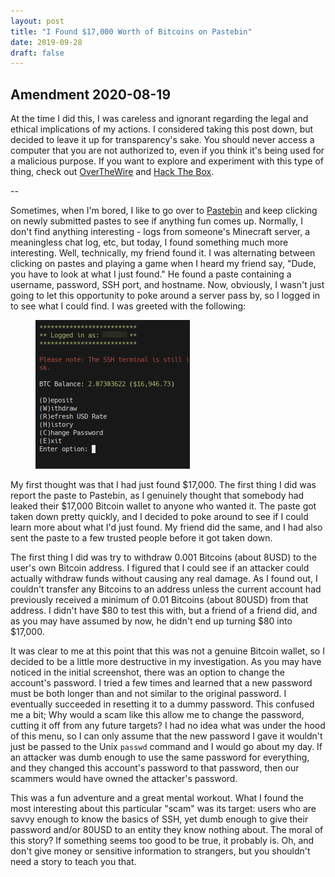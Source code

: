 ```yaml
---
layout: post
title: "I Found $17,000 Worth of Bitcoins on Pastebin"
date: 2019-09-28
draft: false
---
```


## Amendment 2020-08-19
At the time I did this, I was careless and ignorant regarding the legal and ethical implications of my actions. I considered taking this post down, but decided to leave it up for transparency's sake. You should never access a computer that you are not authorized to, even if you think it's being used for a malicious purpose. If you want to explore and experiment with this type of thing, check out [OverTheWire](https://overthewire.org/wargames/) and [Hack The Box](https://www.hackthebox.eu/).

--

Sometimes, when I'm bored, I like to go over to [Pastebin](https://www.pastebin.com/) and keep clicking on newly submitted pastes to see if anything fun comes up. Normally, I don't find anything interesting - logs from someone's Minecraft server, a meaningless chat log, etc, but today, I found something much more interesting. Well, technically, my friend found it. I was alternating between clicking on pastes and playing a game when I heard my friend say, "Dude, you have to look at what I just found." He found a paste containing a username, password, SSH port, and hostname. Now, obviously, I wasn't just going to let this opportunity to poke around a server pass by, so I logged in to see what I could find. I was greeted with the following:

<figure>
<img src="https://github.com/MarkusG/markusg.github.io/raw/master/_posts/2019-09-28-pastebin-bitcoins/terminal-screenshot.png" alt="A Bitcoin balance equivalent to 16,946.73USD, and a menu with options to deposit, withdraw, refresh exchange rate, view history, change the password, and exit">
</figure>

My first thought was that I had just found $17,000. The first thing I did was report the paste to Pastebin, as I genuinely thought that somebody had leaked their $17,000 Bitcoin wallet to anyone who wanted it. The paste got taken down pretty quickly, and I decided to poke around to see if I could learn more about what I'd just found. My friend did the same, and I had also sent the paste to a few trusted people before it got taken down.

The first thing I did was try to withdraw 0.001 Bitcoins (about 8USD) to the user's own Bitcoin address. I figured that I could see if an attacker could actually withdraw funds without causing any real damage. As I found out, I couldn't transfer any Bitcoins to an address unless the current account had previously received a minimum of 0.01 Bitcoins (about 80USD) from that address. I didn't have $80 to test this with, but a friend of a friend did, and as you may have assumed by now, he didn't end up turning $80 into $17,000.

It was clear to me at this point that this was not a genuine Bitcoin wallet, so I decided to be a little more destructive in my investigation. As you may have noticed in the initial screenshot, there was an option to change the account's password. I tried a few times and learned that a new password must be both longer than and not similar to the original password. I eventually succeeded in resetting it to a dummy password. This confused me a bit;  Why would a scam like this allow me to change the password, cutting it off from any future targets? I had no idea what was under the hood of this menu, so I can only assume that the new password I gave it wouldn't just be passed to the Unix `passwd` command and I would go about my day. If an attacker was dumb enough to use the same password for everything, and they changed this account's password to that password, then our scammers would have owned the attacker's password.

This was a fun adventure and a great mental workout. What I found the most interesting about this particular "scam" was its target: users who are savvy enough to know the basics of SSH, yet dumb enough to give their password and/or 80USD to an entity they know nothing about. The moral of this story? If something seems too good to be true, it probably is. Oh, and don't give money or sensitive information to strangers, but you shouldn't need a story to teach you that.
